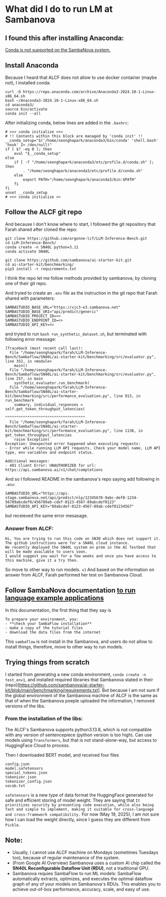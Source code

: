 # What did I do to run LM at Sambanova

## I found this after installing Anaconda:
[Conda is not supported on the SambaNova system.](https://docs.alcf.anl.gov/ai-testbed/sambanova/virtual-environment/)
## Install Anaconda
Because I heard that ALCF does not allow to use docker container (maybe not), I installed conda:
```
curl -O https://repo.anaconda.com/archive/Anaconda3-2024.10-1-Linux-x86_64.sh
bash ~/Anaconda3-2024.10-1-Linux-x86_64.sh
cd anaconda3/
source bin/activate
conda init --all
```

After initializing conda, below lines are added in the `.bashrc`:
```
# >>> conda initialize >>>
# !! Contents within this block are managed by 'conda init' !!
__conda_setup="$('/home/seonghapark/anaconda3/bin/conda' 'shell.bash' 'hook' 2> /dev/null)"
if [ $? -eq 0 ]; then
    eval "$__conda_setup"
else
    if [ -f "/home/seonghapark/anaconda3/etc/profile.d/conda.sh" ]; then
        . "/home/seonghapark/anaconda3/etc/profile.d/conda.sh"
    else
        export PATH="/home/seonghapark/anaconda3/bin:$PATH"
    fi
fi
unset __conda_setup
# <<< conda initialize <<
```

## Follow the ALCF git repo
And because I don't know where to start, I followed the git repository that Farah shared after cloned the repo:
```
git clone https://github.com/argonne-lcf/LLM-Inference-Bench.git
cd LLM-Inference-Bench/
conda create -n SN40L python=3.11
conda activate SN40L

git clone https://github.com/sambanova/ai-starter-kit.git
cd ai-starter-kit/benchmarking/
pip3 install -r requirements.txt 
```

I think the repo let me follow methods provided by sambanova, by cloning one of their git repo.

And tryied to create an `.env` file as the instruction in the git repo that Farah shared with parameters:
```
SAMBASTUDIO_BASE_URL="https://sjc3-e3.sambanova.net"
SAMBASTUDIO_BASE_URI="api/predict/generic"
SAMBASTUDIO_PROJECT_ID=<>
SAMBASTUDIO_ENDPOINT_ID=<>
SAMBASTUDIO_API_KEY=<>
```

and tryied to run
```bash run_synthetic_dataset.sh```,
but terminated with following error message:

```
]Traceback (most recent call last):
  File "/home/seonghapark/farah/LLM-Inference-Bench/Sambaflow/SN40L/ai-starter-kit/benchmarking/src/evaluator.py", line 352, in <module>
    main()
  File "/home/seonghapark/farah/LLM-Inference-Bench/Sambaflow/SN40L/ai-starter-kit/benchmarking/src/evaluator.py", line 257, in main
    synthetic_evaluator.run_benchmark(
  File "/home/seonghapark/farah/LLM-Inference-Bench/Sambaflow/SN40L/ai-starter-kit/benchmarking/src/performance_evaluation.py", line 913, in run_benchmark
    summary, individual_responses = self.get_token_throughput_latencies(
                                    ^^^^^^^^^^^^^^^^^^^^^^^^^^^^^^^^^^^^
  File "/home/seonghapark/farah/LLM-Inference-Bench/Sambaflow/SN40L/ai-starter-kit/benchmarking/src/performance_evaluation.py", line 1138, in get_token_throughput_latencies
    raise Exception(
Exception: Unexpected error happened when executing requests:                
- Error while running LLM API requests. Check your model name, LLM API type, env variables and endpoint status.                

Additional messages:
- 401 Client Error: UNAUTHORIZED for url: https://api.sambanova.ai/v1/chat/completions
```

And so I followed README in the sambanova's repo saying add following in `.env`:
```
SAMBASTUDIO_URL="https://api-stage.sambanova.net/api/predict/nlp/12345678-9abc-def0-1234-56789abcdef0/456789ab-cdef-0123-4567-89abcdef0123"
SAMBASTUDIO_API_KEY="89abcdef-0123-4567-89ab-cdef01234567"
```
but receieved the same error mesasage.

### Answer from ALCF:
```
Hi, You are trying to run this code on SN30 which does not support it.
The github instructions were for a SN40L cloud instance.
We recently deployed the SN40L system on prem in the AI Testbed that will be made available to users soon.
I would suggest you wait for a few weeks and once you have access to this machine, give it a try then.
```

So move to other way to run models.
+) And based on the information on answer from ALCF, Farah performed her test on Sambanova Cloud.

## Follow SambaNova documentation [to run language example applications](https://docs.sambanova.ai/developer/latest/run-examples-language.html)
In this documentation, the first thing that they say is
```
To prepare your environment, you:
- **check your SambaFlow installation**
- make a copy of the tutorial files
- download the data files from the internet
```

This `sambaflow` is not install in the Sambanova, and users do not allow to install things, therefore, move to other way to run models.

## Trying things from scratch
I started from generating a new conda environment, `conda create -n test_env1`, and installed required libraries that Sambanova stated in their (repo)[https://github.com/sambanova/ai-starter-kit/blob/main/benchmarking/requirements.txt]. But because I am not sure if the global environment of the Sambanova machine of ALCF is the same as that of when the Sambanova poeple uploaded the information, I removed versions of the libs.

### From the installation of the libs:
The ALCF's Sambanova supports python3.13.8, which is not compatible with any version of sentencepiece (python version is too high).
Can use models using `Transformers`, but that is not stand-alone-way, but access to HuggingFace Cloud to process.

Then I downloaded BERT model, and received four files
```
config.json
model.safetensors
special_tokens.json
tokenizer.json
tokenizer_config.json
vocab.txt
```

`safetensors` is a new type of data format the HuggingFace generated for safe and efficient storing of model weight. They are saying that `It prioritizes security by preventing code execution, while also being fast and simple to implement, making it suitable for cross-language and cross-framework compatibility.` For now (May 19, 2025), I am not sure how I can load the weight directly, since I guess they are different from `Pickle`.

## Note:
- Usually, I cannot use ALCF machine on Mondays (sometimes Tuesdays too), because of regular maintenance of the system.
- (From Google AI Overview) Sambanova uses a custom AI chip called the **SN40L Reconfigurable Dataflow Unit (RDU)**, not a traditional GPU.
- Sambanova requies SambaFlow to run ML models: SambaFlow automatically extracts, optimizes, and executes the optimal dataflow graph of any of your models on Sambanova's RDUs. This enables you to achieve out-of-box performance, accuracy, scale, and easy of use.

